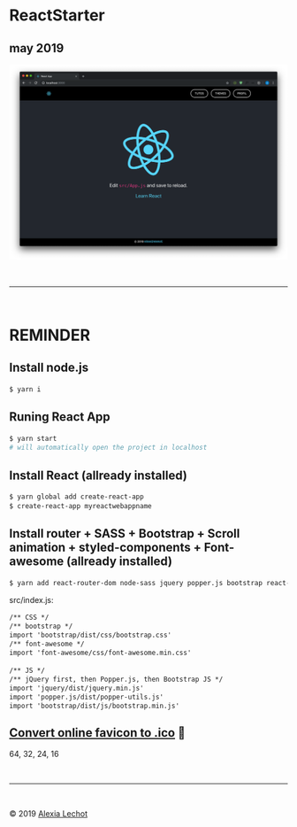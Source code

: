 # ReactStarter 
## may 2019

![Preview](./preview.png)

<br><hr><br>



# REMINDER

## Install node.js
```sh
$ yarn i 
```

## Runing React App
```sh
$ yarn start 
# will automatically open the project in localhost
```

## Install React (allready installed)
```sh
$ yarn global add create-react-app
$ create-react-app myreactwebappname
```

## Install router + SASS + Bootstrap + Scroll animation + styled-components + Font-awesome (allready installed)
```sh
$ yarn add react-router-dom node-sass jquery popper.js bootstrap react-scroll styled-components font-awesome
```

src/index.js:
```ES6
/** CSS */
/** bootstrap */
import 'bootstrap/dist/css/bootstrap.css'
/** font-awesome */
import 'font-awesome/css/font-awesome.min.css'

/** JS */
/** jQuery first, then Popper.js, then Bootstrap JS */
import 'jquery/dist/jquery.min.js'
import 'popper.js/dist/popper-utils.js'
import 'bootstrap/dist/js/bootstrap.min.js'
```

## [Convert online favicon to .ico](https://redketchup.io/icon-converter) 🥫
64, 32, 24, 16


<br><hr><br>

&copy; 2019 [Alexia Lechot](https://uxmilk.co)
